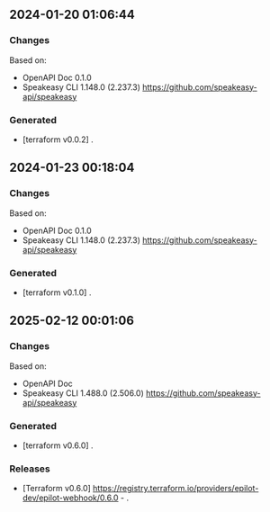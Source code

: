 

## 2024-01-20 01:06:44
### Changes
Based on:
- OpenAPI Doc 0.1.0 
- Speakeasy CLI 1.148.0 (2.237.3) https://github.com/speakeasy-api/speakeasy
### Generated
- [terraform v0.0.2] .

## 2024-01-23 00:18:04
### Changes
Based on:
- OpenAPI Doc 0.1.0 
- Speakeasy CLI 1.148.0 (2.237.3) https://github.com/speakeasy-api/speakeasy
### Generated
- [terraform v0.1.0] .

## 2025-02-12 00:01:06
### Changes
Based on:
- OpenAPI Doc  
- Speakeasy CLI 1.488.0 (2.506.0) https://github.com/speakeasy-api/speakeasy
### Generated
- [terraform v0.6.0] .
### Releases
- [Terraform v0.6.0] https://registry.terraform.io/providers/epilot-dev/epilot-webhook/0.6.0 - .